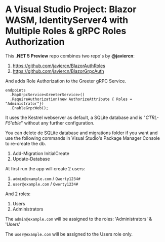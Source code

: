 # A Visual Studio Project: Blazor WASM, IdentityServer4 with Multiple Roles &amp; gRPC Roles Authorization

This **.NET 5 Preview** repo combines two repo's by **@javiercn**:

1. https://github.com/javiercn/BlazorAuthRoles
2. https://github.com/javiercn/BlazorGrpcAuth

And adds Role Authorization to the Greeter gRPC Service.

    endpoints
      .MapGrpcService<GreeterService>()
      .RequireAuthorization(new AuthorizeAttribute { Roles = "Administrator"})
      .EnableGrpcWeb();
        
It uses the Kestrel webserver as default, a SQLite database and is "*CTRL-F5'able*" without any further configuration.

You can delete de SQLite database and migrations folder if you want and use the following commands in Visual Studio's Package Manager Console to re-create the db.

1. Add-Migration InitialCreate
2. Update-Database

At first run the app will create 2 users:

1. `admin@example.com` / `Qwerty1234#`
2. `user@example.com` / `Qwerty1234#`

And 2 roles: 

1. Users
2. Administrators

The `admin@example.com` will be assigned to the roles: 'Administrators' &amp; 'Users'

The `user@example.com` will be assigned to the Users role only.


